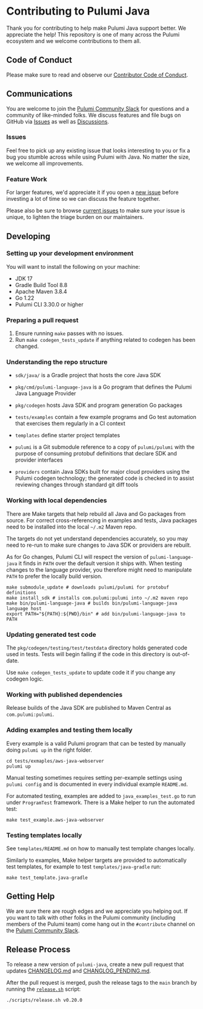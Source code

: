 # Contributing to Pulumi Java

Thank you for contributing to help make Pulumi Java support better. We
appreciate the help! This repository is one of many across the Pulumi
ecosystem and we welcome contributions to them all.

## Code of Conduct

Please make sure to read and observe our
[Contributor Code of Conduct](https://github.com/pulumi/pulumi/blob/master/CODE-OF-CONDUCT.md).

## Communications

You are welcome to join the [Pulumi Community Slack](https://slack.pulumi.com/)
for questions and a community of like-minded folks.
We discuss features and file bugs on GitHub via
[Issues](https://github.com/pulumi/pulumi-java/issues) as well as
[Discussions](https://github.com/pulumi/pulumi/discussions).

### Issues

Feel free to pick up any existing issue that looks interesting to you
or fix a bug you stumble across while using Pulumi with Java. No
matter the size, we welcome all improvements.

### Feature Work

For larger features, we'd appreciate it if you open a
[new issue](https://github.com/pulumi/pulumi-java/issues/new)
before investing a lot of time so we can discuss the feature together.

Please also be sure to browse
[current issues](https://github.com/pulumi/pulumi-java/issues)
to make sure your issue is unique, to lighten the triage burden on our maintainers.

## Developing

### Setting up your development environment

You will want to install the following on your machine:

- JDK 17
- Gradle Build Tool 8.8
- Apache Maven 3.8.4
- Go 1.22
- Pulumi CLI 3.30.0 or higher

### Preparing a pull request

1. Ensure running `make` passes with no issues.
2. Run `make codegen_tests_update` if anything related to codegen has been changed.

### Understanding the repo structure

- `sdk/java/` is a Gradle project that hosts the core Java SDK

- `pkg/cmd/pulumi-language-java` is a Go program that defines the
  Pulumi Java Language Provider

- `pkg/codegen` hosts Java SDK and program generation Go packages

- `tests/examples` contain a few example programs and Go test
  automation that exercises them regularly in a CI context

- `templates` define starter project templates

- `pulumi` is a Git submodule reference to a copy of `pulumi/pulumi`
  with the purpose of consuming protobuf definitions that declare SDK
  and provider interfaces

- `providers` contain Java SDKs built for major cloud providers using
  the Pulumi codegen technology; the generated code is checked in to
  assist reviewing changes through standard git diff tools

### Working with local dependencies

There are Make targets that help rebuild all Java and Go packages from
source. For correct cross-referencing in examples and tests, Java
packages need to be installed into the local `~/.m2` Maven repo.

The targets do not yet understand dependencies accurately, so you may
need to re-run to make sure changes to Java SDK or providers are
rebuilt.

As for Go changes, Pulumi CLI will respect the version of
`pulumi-language-java` it finds in `PATH` over the default version it
ships with. When testing changes to the language provider, you
therefore might need to manipulate `PATH` to prefer the locally build
version.

```shell
make submodule_update # downloads pulumi/pulumi for protobuf definitions
make install_sdk # installs com.pulumi:pulumi into ~/.m2 maven repo
make bin/pulumi-language-java # builds bin/pulumi-language-java language host
export PATH="${PATH}:${PWD}/bin" # add bin/pulumi-language-java to PATH
```

### Updating generated test code

The `pkg/codegen/testing/test/testdata` directory holds generated code used in tests.
Tests will begin failing if the code in this directory is out-of-date.

Use `make codegen_tests_update` to update code it if you change any codegen logic.

### Working with published dependencies

Release builds of the Java SDK are published to Maven Central as
`com.pulumi:pulumi`.

### Adding examples and testing them locally

Every example is a valid Pulumi program that can be tested by manually
doing `pulumi up` in the right folder.

```
cd tests/exmaples/aws-java-webserver
pulumi up
```

Manual testing sometimes requires setting per-example settings using
`pulumi config` and is documented in every individual example
`README.md`.

For automated testing, examples are added to `java_examples_test.go`
to run under `ProgramTest` framework. There is a Make helper to run
the automated test:

```
make test_example.aws-java-webserver
```

### Testing templates locally

See `templates/README.md` on how to manually test template changes
locally.

Similarly to examples, Make helper targets are provided to
automatically test templates, for example to test
`templates/java-gradle` run:

```
make test_template.java-gradle
```

## Getting Help

We are sure there are rough edges and we appreciate you helping out.
If you want to talk with other folks in the Pulumi community
(including members of the Pulumi team) come hang out in the
`#contribute` channel on the
[Pulumi Community Slack](https://slack.pulumi.com/).

## Release Process

To release a new version of `pulumi-java`, create a new pull request that
updates [CHANGELOG.md](./CHANGELOG.md) and [CHANGLOG_PENDING.md](./CHANGLOG_PENDING.md).

After the pull request is merged, push the release tags to the `main` branch by
running the [`release.sh`](./scripts/release.sh) script:

```shell
./scripts/release.sh v0.20.0
```
